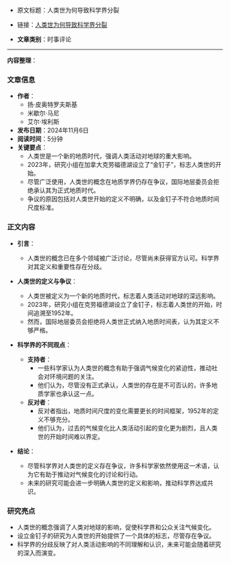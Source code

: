 - 原文标题：人类世为何导致科学界分裂
- 链接：[人类世为何导致科学界分裂](https://www.polytechnique-insights.com/en/columns/planet/anthropocene-divides-the-scientific-community/?utm_source=Polytechnique+Insights+%28english%29&utm_campaign=1dcda52a0c-EMAIL_CAMPAIGN_2024_06_12_EN_COPY_01&utm_medium=email&utm_term=0_-bf0bd5a865-577699932)

- **文章类别**：时事评论

---
**内容整理**：

### 文章信息
- **作者**：
  - 扬·皮奥特罗夫斯基
  - 米歇尔·马尼
  - 艾尔·埃利斯
- **发布日期**：2024年11月6日
- **阅读时间**：5分钟
- **关键要点**：
  - 人类世是一个新的地质时代，强调人类活动对地球的重大影响。
  - 2023年，研究小组在加拿大克劳福德湖设立了“金钉子”，标志人类世的开始。
  - 尽管广泛使用，人类世的概念在地质学界仍存在争议，国际地层委员会拒绝承认其为正式地质时代。
  - 争议的原因包括对人类世开始的定义不明确，以及金钉子不符合地质时间尺度标准。

### 正文内容
- **引言**：
  - 人类世的概念已在多个领域被广泛讨论，尽管尚未获得官方认可。科学界对其定义和重要性存在分歧。

- **人类世的定义与争议**：
  - 人类世被定义为一个新的地质时代，标志着人类活动对地球的深远影响。
  - 2023年，研究小组在克劳福德湖设立了金钉子，标志着人类世的开始，时间追溯至1952年。
  - 然而，国际地层委员会拒绝将人类世正式纳入地质时间表，认为其定义不够严格。

- **科学界的不同观点**：
  - **支持者**：
    - 一些科学家认为人类世的概念有助于强调气候变化的紧迫性，推动社会对环境问题的关注。
    - 他们认为，尽管没有正式承认，人类世的存在是不可否认的，许多地质学家也承认这一点。
  - **反对者**：
    - 反对者指出，地质时间尺度的变化需要更长的时间框架，1952年的定义不够充分。
    - 他们认为，过去的气候变化比人类活动引起的变化更为剧烈，且人类世的开始时间难以界定。

- **结论**：
  - 尽管科学界对人类世的定义存在争议，许多科学家依然使用这一术语，认为它有助于推动对气候变化的讨论和行动。
  - 未来的研究可能会进一步明确人类世的定义和影响，推动科学界达成共识。

### 研究亮点
- 人类世的概念强调了人类对地球的影响，促使科学界和公众关注气候变化。
- 设立金钉子的研究为人类世的开始提供了一个具体的标志，尽管存在争议。
- 科学界的分歧反映了对人类活动影响的不同理解和认识，未来可能会随着研究的深入而演变。
